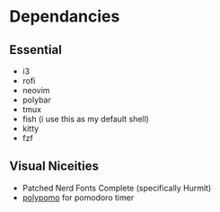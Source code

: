 # Dependancies

## Essential

- i3
- rofi
- neovim
- polybar
- tmux
- fish (i use this as my default shell)
- kitty
- fzf

## Visual Niceities

- Patched Nerd Fonts Complete (specifically Hurmit)
- [polypomo](https://github.com/unode/polypomo) for pomodoro timer
